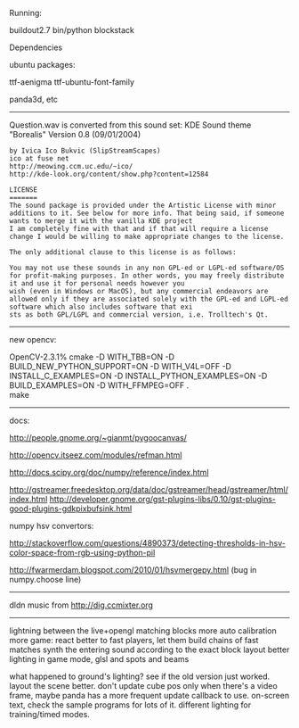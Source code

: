 
Running:

buildout2.7
bin/python blockstack


Dependencies

ubuntu packages:

  ttf-aenigma
  ttf-ubuntu-font-family

  panda3d, etc

-----------------------------------------------------------------

Question.wav is converted from this sound set:
    KDE Sound theme "Borealis"
    Version 0.8 (09/01/2004)

    by Ivica Ico Bukvic (SlipStreamScapes)
    ico at fuse net
    http://meowing.ccm.uc.edu/~ico/
    http://kde-look.org/content/show.php?content=12584

    LICENSE
    =======
    The sound package is provided under the Artistic License with minor additions to it. See below for more info. That being said, if someone wants to merge it with the vanilla KDE project
    I am completely fine with that and if that will require a license change I would be willing to make appropriate changes to the license.

    The only additional clause to this license is as follows:

    You may not use these sounds in any non GPL-ed or LGPL-ed software/OS for profit-making purposes. In other words, you may freely distribute it and use it for personal needs however you
    wish (even in Windows or MacOS), but any commercial endeavors are allowed only if they are associated solely with the GPL-ed and LGPL-ed software which also includes software that exi
    sts as both GPL/LGPL and commercial version, i.e. Trolltech's Qt.


------------

new opencv:

OpenCV-2.3.1% cmake -D WITH_TBB=ON -D BUILD_NEW_PYTHON_SUPPORT=ON -D WITH_V4L=OFF -D INSTALL_C_EXAMPLES=ON -D INSTALL_PYTHON_EXAMPLES=ON -D BUILD_EXAMPLES=ON -D WITH_FFMPEG=OFF .   
make


------------
docs:

http://people.gnome.org/~gianmt/pygoocanvas/

http://opencv.itseez.com/modules/refman.html

http://docs.scipy.org/doc/numpy/reference/index.html

http://gstreamer.freedesktop.org/data/doc/gstreamer/head/gstreamer/html/index.html
http://developer.gnome.org/gst-plugins-libs/0.10/gst-plugins-good-plugins-gdkpixbufsink.html

numpy hsv convertors:

http://stackoverflow.com/questions/4890373/detecting-thresholds-in-hsv-color-space-from-rgb-using-python-pil

http://fwarmerdam.blogspot.com/2010/01/hsvmergepy.html (bug in numpy.choose line)

--------------
dldn music from http://dig.ccmixter.org

--------------

lightning between the live+opengl matching blocks
more auto calibration
more game: react better to fast players, let them build chains of fast matches
synth the entering sound according to the exact block layout
better lighting in game mode, glsl and spots and beams

what happened to ground's lighting? see if the old version just worked. layout the scene better. don't update cube pos only when there's a video frame, maybe panda has a more frequent update callback to use. on-screen text, check the sample programs for lots of it. different lighting for training/timed modes. 
